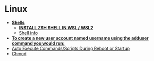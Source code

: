 <!-- generated by markdown-notes-tree -->

# Linux

<!-- optional markdown-notes-tree directory description starts here -->

<!-- optional markdown-notes-tree directory description ends here -->

- [**Shells**](Shells)
  - [**INSTALL ZSH SHELL IN WSL / WSL2**](Shells/Powerlevel10k.md)
  - [Shell info](Shells/ShellInfo.md)
- [**To create a new user account named username using the adduser command you would run:**](adduser.md)
- [Auto Execute Commands/Scripts During Reboot or Startup](H-W-T-StartupScript.md)
- [Chmod](permissions.md)

